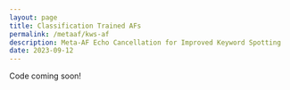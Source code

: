 ```yaml
---
layout: page
title: Classification Trained AFs
permalink: /metaaf/kws-af
description: Meta-AF Echo Cancellation for Improved Keyword Spotting
date: 2023-09-12
---
```

Code coming soon!
